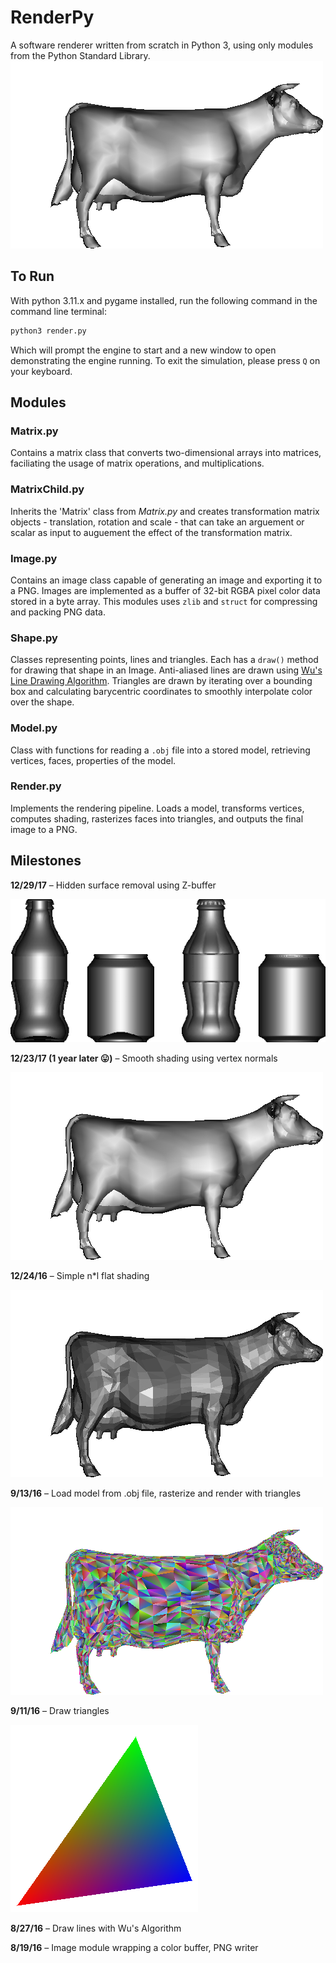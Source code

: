 # RenderPy
A software renderer written from scratch in Python 3, using only modules from the Python Standard Library.
![cow](https://raw.githubusercontent.com/ecann/RenderPy/master/images/depthCow.png)

## To Run
With python 3.11.x and pygame installed, run the following command in the command line terminal:
```python 
python3 render.py
```

Which will prompt the engine to start and a new window to open demonstrating the engine running. To exit the simulation, please press `Q` on your keyboard.
## Modules
### Matrix.py
Contains a matrix class that converts two-dimensional arrays into matrices, faciliating the usage of matrix operations, and multiplications.

### MatrixChild.py
Inherits the 'Matrix' class from *Matrix.py* and creates transformation matrix objects - translation, rotation and scale - that can take an arguement or scalar as input to auguement the effect of the transformation matrix.

### Image.py
Contains an image class capable of generating an image and exporting it to a PNG. Images are implemented as a buffer of 32-bit RGBA pixel color data stored in a byte array. This modules uses `zlib` and `struct` for compressing and packing PNG data. 

### Shape.py
Classes representing points, lines and triangles. Each has a `draw()` method for drawing that shape in an Image. Anti-aliased lines are drawn using [Wu's Line Drawing Algorithm](https://en.wikipedia.org/wiki/Xiaolin_Wu's_line_algorithm). Triangles are drawn by iterating over a bounding box and calculating barycentric coordinates to smoothly interpolate color over the shape.

### Model.py
Class with functions for reading a `.obj` file into a stored model, retrieving vertices, faces, properties of the model.

### Render.py
Implements the rendering pipeline. Loads a model, transforms vertices, computes shading, rasterizes faces into triangles, and outputs the final image to a PNG.

## Milestones
**12/29/17** – Hidden surface removal using Z-buffer

![cola](https://raw.githubusercontent.com/ecann/RenderPy/master/images/cola_depth_comparison.png)

**12/23/17 (1 year later 😛)** – Smooth shading using vertex normals

![cow](https://raw.githubusercontent.com/ecann/RenderPy/master/images/smoothcow.png)

**12/24/16** – Simple n\*l flat shading

![cow](https://raw.githubusercontent.com/ecann/RenderPy/master/images/cow.png)

**9/13/16** – Load model from .obj file, rasterize and render with triangles

![cow](https://raw.githubusercontent.com/ecann/RenderPy/master/images/discocow.png)

**9/11/16** – Draw triangles

![cow](https://raw.githubusercontent.com/ecann/RenderPy/master/images/triangle.png)

**8/27/16** – Draw lines with Wu's Algorithm

**8/19/16** – Image module wrapping a color buffer, PNG writer

